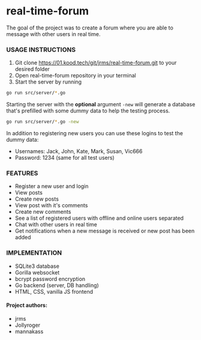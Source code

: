# real-time-forum
The goal of the project was to create a forum where you are able to message with other users in real time. 

### USAGE INSTRUCTIONS
1. Git clone https://01.kood.tech/git/jrms/real-time-forum.git to your desired folder
2. Open real-time-forum repository in your terminal
3. Start the server by running
```bash
go run src/server/*.go
```

Starting the server with the **optional** argument `-new` will generate a database that's prefilled with some dummy data to help the testing process.
```bash
go run src/server/*.go -new
```

In addition to registering new users you can use these logins to test the dummy data:
- Usernames: Jack, John, Kate, Mark, Susan, Vic666
- Password: 1234 (same for all test users)

### FEATURES
- Register a new user and login
- View posts
- Create new posts
- View post with it's comments
- Create new comments
- See a list of registered users with offline and online users separated
- Chat with other users in real time
- Get notifications when a new message is received or new post has been added

### IMPLEMENTATION
- SQLite3 database
- Gorilla websocket
- bcrypt password encryption
- Go backend (server, DB handling)
- HTML, CSS, vanilla JS frontend

#### Project authors:
- jrms
- Jollyroger
- mannakass

